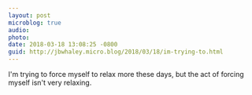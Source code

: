 ```yaml
---
layout: post
microblog: true
audio: 
photo: 
date: 2018-03-18 13:08:25 -0800
guid: http://jbwhaley.micro.blog/2018/03/18/im-trying-to.html
---
```

I'm trying to force myself to relax more these days, but the act of forcing myself isn't very relaxing.
